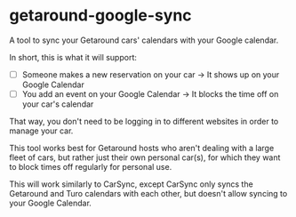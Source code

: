 # getaround-google-sync

A tool to sync your Getaround cars' calendars with your Google calendar.

In short, this is what it will support:
* [ ] Someone makes a new reservation on your car -> It shows up on your Google Calendar
* [ ] You add an event on your Google Calendar -> It blocks the time off on your car's calendar

That way, you don't need to be logging in to different websites in order to manage your car.

This tool works best for Getaround hosts who aren't dealing with a large fleet of cars, but rather
just their own personal car(s), for which they want to block times off regularly for personal use.

This will work similarly to CarSync, except CarSync only syncs the Getaround and Turo calendars with
each other, but doesn't allow syncing to your Google Calendar.
